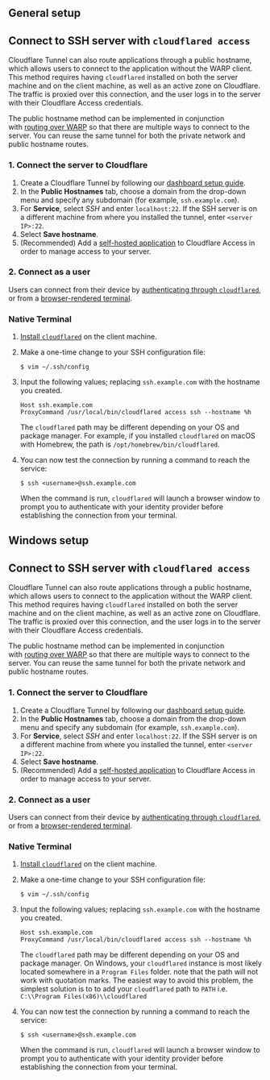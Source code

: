 ## General setup

## **Connect to SSH server with `cloudflared access`**

Cloudflare Tunnel can also route applications through a public hostname, which allows users to connect to the application without the WARP client. This method requires having `cloudflared` installed on both the server machine and on the client machine, as well as an active zone on Cloudflare. The traffic is proxied over this connection, and the user logs in to the server with their Cloudflare Access credentials.

The public hostname method can be implemented in conjunction with [routing over WARP](https://developers.cloudflare.com/cloudflare-one/connections/connect-networks/use-cases/ssh/#connect-to-ssh-server-with-warp-to-tunnel) so that there are multiple ways to connect to the server. You can reuse the same tunnel for both the private network and public hostname routes.

### **[](https://developers.cloudflare.com/cloudflare-one/connections/connect-networks/use-cases/ssh/#1-connect-the-server-to-cloudflare-1)1. Connect the server to Cloudflare**

1. Create a Cloudflare Tunnel by following our [dashboard setup guide](https://developers.cloudflare.com/cloudflare-one/connections/connect-networks/get-started/create-remote-tunnel/).
2. In the **Public Hostnames** tab, choose a domain from the drop-down menu and specify any subdomain (for example, `ssh.example.com`).
3. For **Service**, select _SSH_ and enter `localhost:22`. If the SSH server is on a different machine from where you installed the tunnel, enter `<server IP>:22`.
4. Select **Save hostname**.
5. (Recommended) Add a [self-hosted application](https://developers.cloudflare.com/cloudflare-one/applications/configure-apps/self-hosted-apps/) to Cloudflare Access in order to manage access to your server.

### **[](https://developers.cloudflare.com/cloudflare-one/connections/connect-networks/use-cases/ssh/#2-connect-as-a-user)2. Connect as a user**

Users can connect from their device by [authenticating through `cloudflared`](https://developers.cloudflare.com/cloudflare-one/connections/connect-networks/use-cases/ssh/#native-terminal), or from a [browser-rendered terminal](https://developers.cloudflare.com/cloudflare-one/connections/connect-networks/use-cases/ssh/#browser-rendered-terminal).

### **[](https://developers.cloudflare.com/cloudflare-one/connections/connect-networks/use-cases/ssh/#native-terminal)Native Terminal**

1. [Install `cloudflared`](https://developers.cloudflare.com/cloudflare-one/connections/connect-networks/downloads/) on the client machine.
    
2. Make a one-time change to your SSH configuration file:
    
    ```
    $ vim ~/.ssh/config
    ```
    
3. Input the following values; replacing `ssh.example.com` with the hostname you created.
    
    ```
    Host ssh.example.com
    ProxyCommand /usr/local/bin/cloudflared access ssh --hostname %h
    ```
    
    The `cloudflared` path may be different depending on your OS and package manager. For example, if you installed `cloudflared` on macOS with Homebrew, the path is `/opt/homebrew/bin/cloudflared`.
    
4. You can now test the connection by running a command to reach the service:
    
    ```
    $ ssh <username>@ssh.example.com
    ```
    
    When the command is run, `cloudflared` will launch a browser window to prompt you to authenticate with your identity provider before establishing the connection from your terminal.
    

### **[](https://developers.cloudflare.com/cloudflare-one/connections/connect-networks/use-cases/ssh/#browser-rendered-terminal)**

## Windows setup

## **Connect to SSH server with `cloudflared access`**

Cloudflare Tunnel can also route applications through a public hostname, which allows users to connect to the application without the WARP client. This method requires having `cloudflared` installed on both the server machine and on the client machine, as well as an active zone on Cloudflare. The traffic is proxied over this connection, and the user logs in to the server with their Cloudflare Access credentials.

The public hostname method can be implemented in conjunction with [routing over WARP](https://developers.cloudflare.com/cloudflare-one/connections/connect-networks/use-cases/ssh/#connect-to-ssh-server-with-warp-to-tunnel) so that there are multiple ways to connect to the server. You can reuse the same tunnel for both the private network and public hostname routes.

### **[](https://developers.cloudflare.com/cloudflare-one/connections/connect-networks/use-cases/ssh/#1-connect-the-server-to-cloudflare-1)1. Connect the server to Cloudflare**

1. Create a Cloudflare Tunnel by following our [dashboard setup guide](https://developers.cloudflare.com/cloudflare-one/connections/connect-networks/get-started/create-remote-tunnel/).
2. In the **Public Hostnames** tab, choose a domain from the drop-down menu and specify any subdomain (for example, `ssh.example.com`).
3. For **Service**, select _SSH_ and enter `localhost:22`. If the SSH server is on a different machine from where you installed the tunnel, enter `<server IP>:22`.
4. Select **Save hostname**.
5. (Recommended) Add a [self-hosted application](https://developers.cloudflare.com/cloudflare-one/applications/configure-apps/self-hosted-apps/) to Cloudflare Access in order to manage access to your server.

### **[](https://developers.cloudflare.com/cloudflare-one/connections/connect-networks/use-cases/ssh/#2-connect-as-a-user)2. Connect as a user**

Users can connect from their device by [authenticating through `cloudflared`](https://developers.cloudflare.com/cloudflare-one/connections/connect-networks/use-cases/ssh/#native-terminal), or from a [browser-rendered terminal](https://developers.cloudflare.com/cloudflare-one/connections/connect-networks/use-cases/ssh/#browser-rendered-terminal).

### **[](https://developers.cloudflare.com/cloudflare-one/connections/connect-networks/use-cases/ssh/#native-terminal)Native Terminal**

1. [Install `cloudflared`](https://developers.cloudflare.com/cloudflare-one/connections/connect-networks/downloads/) on the client machine.
    
2. Make a one-time change to your SSH configuration file:
    
    ```
    $ vim ~/.ssh/config
    ```
    
3. Input the following values; replacing `ssh.example.com` with the hostname you created.
    
    ```
    Host ssh.example.com
    ProxyCommand /usr/local/bin/cloudflared access ssh --hostname %h
    ```
    
    The `cloudflared` path may be different depending on your OS and package manager. On Windows, your `cloudflared` instance is most likely located somewhere in a `Program Files` folder. note that the path will not work with quotation marks. The easiest way to avoid this problem, the simplest solution is to to add your `cloudflared` path to `PATH` i.e. `C:\\Program Files(x86)\\cloudflared`
    
4. You can now test the connection by running a command to reach the service:
    
    ```
    $ ssh <username>@ssh.example.com
    ```
    
    When the command is run, `cloudflared` will launch a browser window to prompt you to authenticate with your identity provider before establishing the connection from your terminal.
    

### **[](https://developers.cloudflare.com/cloudflare-one/connections/connect-networks/use-cases/ssh/#browser-rendered-terminal)**